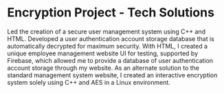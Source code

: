 # Encryption Project - Tech Solutions
Led the creation of a secure user management system using C++ and HTML. Developed a user authentication account storage database that is automatically decrypted for maximum security. With HTML, I created a unique employee management website UI for testing, supported by Firebase, which allowed me to provide a database of user authentication account storage through my website. As an alternate solution to the standard management system website, I created an interactive encryption system solely using C++ and AES in a Linux environment.
